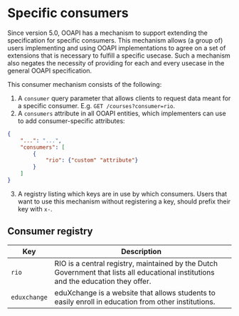 # Specific consumers

Since version 5.0, OOAPI has a mechanism to support extending the specification for specific consumers. This mechanism allows (a group of) users implementing and using OOAPI implementations to agree on a set of extensions that is necessary to fulfill a specific usecase. Such a mechanism also negates the necessity of providing for each and every usecase in the general OOAPI specification.

This consumer mechanism consists of the following:
1. A `consumer` query parameter that allows clients to request data meant for a specific consumer. E.g. `GET /courses?consumer=rio`.
2. A `consumers` attribute in all OOAPI entities, which implementers can use to add consumer-specific attributes:
```json
{
    "...": "...",
    "consumers": [
        {
            "rio": {"custom" "attribute"}
        }
    ]
}
```
3. A registry listing which keys are in use by which consumers. Users that want to use this mechanism without registering a key, should prefix their key with `x-`.

## Consumer registry
| Key | Description |
| --- | ----------- |
| `rio` | RIO is a central registry, maintained by the Dutch Government that lists all educational institutions and the education they offer. |
| `eduxchange` | eduXchange is a website that allows students to easily enroll in education from other institutions. |